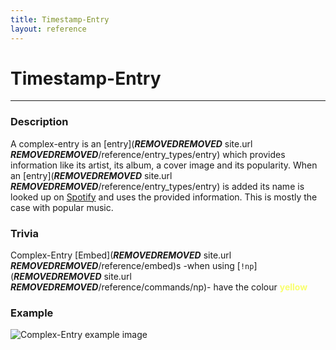```yaml
---
title: Timestamp-Entry
layout: reference
---
```

# Timestamp-Entry
---
### Description
A complex-entry is an [entry](***REMOVED******REMOVED*** site.url ***REMOVED******REMOVED***/reference/entry_types/entry) which provides information like its artist, its album, a cover image and its popularity. When an [entry](***REMOVED******REMOVED*** site.url ***REMOVED******REMOVED***/reference/entry_types/entry) is added its name is looked up on [Spotify](https://www.spotify.com/) and uses the provided information. This is mostly the case with popular music.
### Trivia
Complex-Entry [Embed](***REMOVED******REMOVED*** site.url ***REMOVED******REMOVED***/reference/embed)s -when using [`!np`](***REMOVED******REMOVED*** site.url ***REMOVED******REMOVED***/reference/commands/np)- have the colour **<span style="color:#F9FF6E">yellow</span>**
### Example
![Complex-Entry example image](https://raw.githubusercontent.com/siku2/MusicBot/master/docs/assets/complex-entry.PNG)
